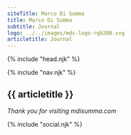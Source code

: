 ```yaml
---
siteTitle: Marco Di Summa
title: Marco Di Summa
subtitle: Journal
logo: ../../images/mds-logo-rgb200.svg
articletitle: Journal
---
```


<!DOCTYPE html>
<html lang="en">
<head>
    <meta charset="UTF-8">
    <meta name="viewport" content="width=device-width, initial-scale=1.0">
    <link href="../../css/style.css" rel="stylesheet">
    <link rel="icon" type="image/png" href="images/mds-logo.png" sizes="16x16">
    <script src="https://kit.fontawesome.com/45bfc94cb4.js" crossorigin="anonymous"></script>
    <title> {{siteTitle}}--{{title}} </title>
</head>
<body>
<!----------- header ------------>
{% include "head.njk" %}

<!----------- navigation ------------>
{% include "nav.njk" %}


<!----------- main ------------>
<main> 
<article>

# {{ articletitle }}


</article> 

*Thank you for visiting mdisumma.com*

</main>

<!-- ----------footer---------- -->
{% include "social.njk" %}
</body>
</html>



